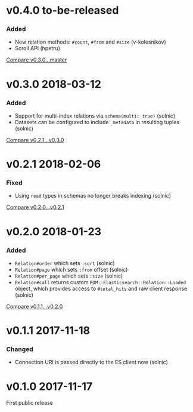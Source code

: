 # v0.4.0 to-be-released

### Added

- New relation methods: `#count`, `#from` and `#size` (v-kolesnikov)
- Scroll API (hpetru)

[Compare v0.3.0...master](https://github.com/rom-rb/rom-elasticsearch/compare/v0.3.0...master)

# v0.3.0 2018-03-12

### Added

- Support for multi-index relations via `schema(multi: true)` (solnic)
- Datasets can be configured to include `_metadata` in resulting tuples (solnic)

[Compare v0.2.1...v0.3.0](https://github.com/rom-rb/rom-elasticsearch/compare/v0.2.1...v0.3.0)

# v0.2.1 2018-02-06

### Fixed

- Using `read` types in schemas no longer breaks indexing (solnic)

[Compare v0.2.0...v0.2.1](https://github.com/rom-rb/rom-elasticsearch/compare/v0.2.0...v0.2.1)

# v0.2.0 2018-01-23

### Added

- `Relation#order` which sets `:sort` (solnic)
- `Relation#page` which sets `:from` offset (solnic)
- `Relation#per_page` which sets `:size` (solnic)
- `Relation#call` returns custom `ROM::Elasticsearch::Relation::Loaded` object, which provides access to `#total_hits` and raw client response (solnic)

[Compare v0.1.1...v0.2.0](https://github.com/rom-rb/rom-elasticsearch/compare/v0.1.1...v0.2.0)

# v0.1.1 2017-11-18

### Changed

- Connection URI is passed directly to the ES client now (solnic)

# v0.1.0 2017-11-17

First public release
